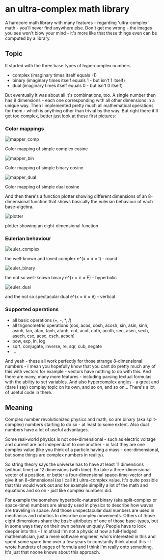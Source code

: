# an ultra-complex math library
A hardcore math library with many features - regarding 'ultra-complex' math - you'll never find anywhere else. Don't get me wrong - the images you see won't blow your mind - it's more like that these things even can be computed by a library.

## Topic
It started with the three base types of hypercomplex numbers.
- complex (imaginary times itself equals -1)
- binary (imaginary times itself equals 1 - but isn't 1 itself)
- dual (imaginary times itself equals 0 - but isn't 0 itself)

But eventually it was about all it's combinations, too. A single number then has 8 dimensions - each one corresponding with all other dimensions in a unique way. Then I implemented pretty much all mathematical operations for them - which is anything other than trivial by the way. But right there it'll get too complex, better just look at these first pictures:

### Color mappings

![mapper_comp](https://cloud.githubusercontent.com/assets/23620495/25764400/db0726cc-31e7-11e7-86d8-55675637c858.png)

Color mapping of simple complex cosine


![mapper_bin](https://cloud.githubusercontent.com/assets/23620495/25764403/dc9d678a-31e7-11e7-94ac-692c5ad722ad.png)

Color mapping of simple binary cosine


![mapper_dual](https://cloud.githubusercontent.com/assets/23620495/25764404/deb80c78-31e7-11e7-8a1f-59aea3e7124f.png)

Color mapping of simple dual cosine


And then there's a function plotter showing different dimensions of an 8-dimensional function that shows basically the eulerian behaviour of each base-algebra.

![plotter](https://cloud.githubusercontent.com/assets/23620495/25764397/d9cab5e4-31e7-11e7-8b31-4bb641dc13f1.png)

plotter showing an eight-dimensional function


### Eulerian behaviour

![euler_complex](https://cloud.githubusercontent.com/assets/23620495/25764838/05ead8be-31ea-11e7-917f-f2db49bce0ee.png)

the well-known and loved complex e^(x × π × î) - round

![euler_binary](https://cloud.githubusercontent.com/assets/23620495/25764839/07710c76-31ea-11e7-9444-3f39d9a45ab1.png)

the not so well-known binary e^(x × π × Ê) - hyperbolic

![euler_dual](https://cloud.githubusercontent.com/assets/23620495/25764842/089336b0-31ea-11e7-8693-2c61199101b9.png)

and the not so spectacular dual e^(x × π × ê) - vertical

### Supported operations

- all basic operations (+, -, *, /)
- all trigonometric operations (cos, acos, cosh, acosh, sin, asin, sinh, asinh, tan, atan, tanh, atanh, cot, acot, coth, acoth, sec, asec, sech, asech, csc, acsc, csch, acsch)
- pow, exp, ln, log
- sqrt, conjugate, inverse, re, sqr, cub, negate
- ...

And yeah - these all work perfectly for those strange 8-dimensional numbers - I mean you hopefully know that you cant do pretty much any of this with vectors for example - vectors have nothing to do with this. And there are many, many more features - including parsing textual formulas with the ability to set variables. And also hypercomplex angles - a great and (dare I say) compley topic on its own, and so on, and so on... There's a lot of useful code in there.

## Meaning
Complex number revolutionized physics and math, so are binary (aka split-complex) numbers starting to do so - at least to some extent. Also dual numbers have a lot of useful advantages.

Some real-world physics is not one-dimensional - such as electric voltage and current are not independant to one another - in fact they are one complex value (like you think of a particle having a mass - one-dimensional, but some things are complex numbers in reality).

So string theory says the universe has to have at least 11 dimensions (without time) or 12 dimensions (with time). So take a three-dimensional vector of a position, or better a four-dimensional space-time-vector and give it an 8-dimensional (as I call it:) ultra-complex value. It's quite possible that this would work out and for example simplify a lot of the math and equations and so on - just like complex numbers did.

For example the somehow hyperbolic-natured binary (aka split-complex or space-time) numbers are already used in physics to describe how waves are traveling in space. And those unspectacular dual numbers are used in mechanics and robotics to describe complex movements. Others of those eight dimensions share the *basic* attributes of one of those base-types, but in some ways they on their own behave uniquely. People have to look deeper into this - I'm afraid I'm not a physicist now a full-fledged mathematician, just a mere software engineer, who's interested in this and spent some spare time over a few years to constantly think about this - I wrote hundrets of pages of formula and I think I'm really onto something. It's just that noone knows about this approach.
